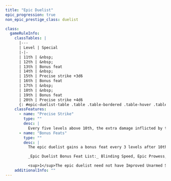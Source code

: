 ```yaml
---
title: "Epic Duelist"
epic_progression: true
non_epic_prestige_class: duelist

class:
  gameRuleInfo:
    classTables: |
      |---
      | Level | Special
      |-|-
      | 11th | &nbsp;
      | 12th | &nbsp;
      | 13th | Bonus feat
      | 14th | &nbsp;
      | 15th | Precise strike +3d6
      | 16th | Bonus feat
      | 17th | &nbsp;
      | 18th | &nbsp;
      | 19th | Bonus feat
      | 20th | Precise strike +4d6
      {: #epic-duelist-table .table .table-bordered .table-hover .table-striped data-caption="Table: Epic Duelist" }
    classFeatures:
      - name: "Precise Strike"
        type: ""
        desc: |
          Every five levels above 10th, the extra damage inflicted by the epic duelist's precise strike increases by +1d6.
      - name: "Bonus Feats"
        type: ""
        desc: |
          The epic duelist gains a bonus feat every 3 levels after 10th. These bonus feats must be selected from the list below.

          _Epic Duelist Bonus Feat List:_ Blinding Speed, Epic Prowess, Epic Reputation, Epic Skill Focus, Epic Speed, Epic Weapon Focus (rapier), Exceptional Deflection<sup>1</sup>, Improved {% feat_link combat-reflexes %}, Improved Whirlwind Attack, Infinite Deflection<sup>1</sup>, Perfect Two-Weapon Fighting, Superior Initiative, Two-Weapon Rend.

          <sup>1</sup>The epic duelist need not have Improved Unarmed Strike to qualify for these feats, but in that case must be using a light or one-handed piercing weapon.
    additionalInfo: ""
---
```

